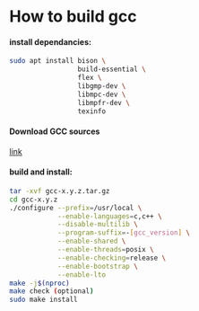 # How to build gcc

#### install dependancies:
```sh
sudo apt install bison \
                 build-essential \
                 flex \
                 libgmp-dev \   
                 libmpc-dev \       
                 libmpfr-dev \
                 texinfo     
```

#### Download GCC sources
[link](https://www.gnu.org/prep/ftp.html#gnu_mirror_list)

#### build and install:
  ```sh 
  tar -xvf gcc-x.y.z.tar.gz
  cd gcc-x.y.z
  ./configure --prefix=/usr/local \
              --enable-languages=c,c++ \
              --disable-multilib \
              --program-suffix=-[gcc_version] \
              --enable-shared \
              --enable-threads=posix \
              --enable-checking=release \
              --enable-bootstrap \
              --enable-lto
  make -j$(nproc)
  make check (optional)
  sudo make install
  ```
